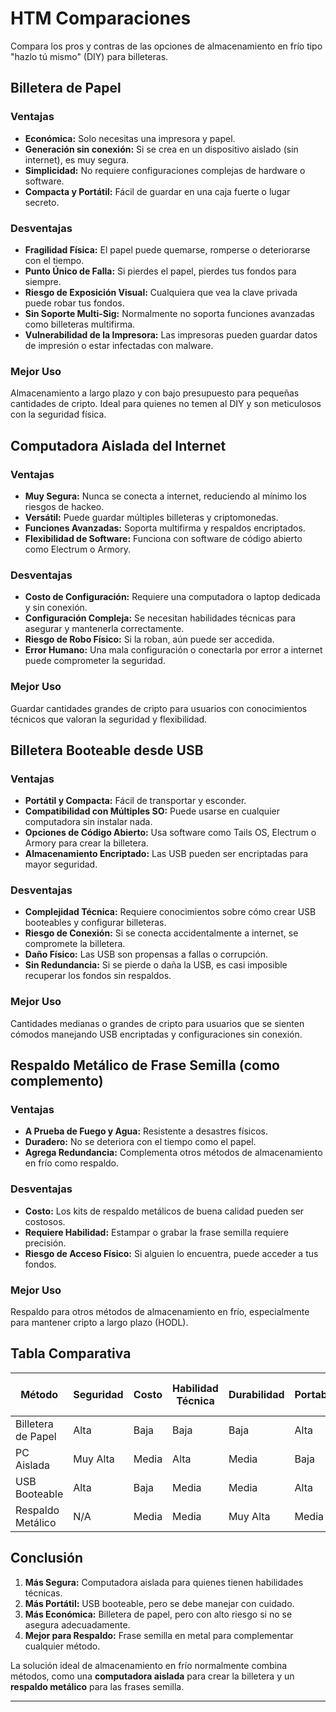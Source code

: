 # HTM Comparaciones

Compara los pros y contras de las opciones de almacenamiento en frío tipo "hazlo tú mismo" (DIY) para billeteras.

## Billetera de Papel

### Ventajas

- **Económica:** Solo necesitas una impresora y papel.
- **Generación sin conexión:** Si se crea en un dispositivo aislado (sin internet), es muy segura.
- **Simplicidad:** No requiere configuraciones complejas de hardware o software.
- **Compacta y Portátil:** Fácil de guardar en una caja fuerte o lugar secreto.

### Desventajas

- **Fragilidad Física:** El papel puede quemarse, romperse o deteriorarse con el tiempo.
- **Punto Único de Falla:** Si pierdes el papel, pierdes tus fondos para siempre.
- **Riesgo de Exposición Visual:** Cualquiera que vea la clave privada puede robar tus fondos.
- **Sin Soporte Multi-Sig:** Normalmente no soporta funciones avanzadas como billeteras multifirma.
- **Vulnerabilidad de la Impresora:** Las impresoras pueden guardar datos de impresión o estar infectadas con malware.

### Mejor Uso

Almacenamiento a largo plazo y con bajo presupuesto para pequeñas cantidades de cripto. Ideal para quienes no temen al DIY y son meticulosos con la seguridad física.

## Computadora Aislada del Internet

### Ventajas

- **Muy Segura:** Nunca se conecta a internet, reduciendo al mínimo los riesgos de hackeo.
- **Versátil:** Puede guardar múltiples billeteras y criptomonedas.
- **Funciones Avanzadas:** Soporta multifirma y respaldos encriptados.
- **Flexibilidad de Software:** Funciona con software de código abierto como Electrum o Armory.

### Desventajas

- **Costo de Configuración:** Requiere una computadora o laptop dedicada y sin conexión.
- **Configuración Compleja:** Se necesitan habilidades técnicas para asegurar y mantenerla correctamente.
- **Riesgo de Robo Físico:** Si la roban, aún puede ser accedida.
- **Error Humano:** Una mala configuración o conectarla por error a internet puede comprometer la seguridad.

### Mejor Uso

Guardar cantidades grandes de cripto para usuarios con conocimientos técnicos que valoran la seguridad y flexibilidad.

## Billetera Booteable desde USB

### Ventajas

- **Portátil y Compacta:** Fácil de transportar y esconder.
- **Compatibilidad con Múltiples SO:** Puede usarse en cualquier computadora sin instalar nada.
- **Opciones de Código Abierto:** Usa software como Tails OS, Electrum o Armory para crear la billetera.
- **Almacenamiento Encriptado:** Las USB pueden ser encriptadas para mayor seguridad.

### Desventajas

- **Complejidad Técnica:** Requiere conocimientos sobre cómo crear USB booteables y configurar billeteras.
- **Riesgo de Conexión:** Si se conecta accidentalmente a internet, se compromete la billetera.
- **Daño Físico:** Las USB son propensas a fallas o corrupción.
- **Sin Redundancia:** Si se pierde o daña la USB, es casi imposible recuperar los fondos sin respaldos.

### Mejor Uso

Cantidades medianas o grandes de cripto para usuarios que se sienten cómodos manejando USB encriptadas y configuraciones sin conexión.

## Respaldo Metálico de Frase Semilla (como complemento)

### Ventajas

- **A Prueba de Fuego y Agua:** Resistente a desastres físicos.
- **Duradero:** No se deteriora con el tiempo como el papel.
- **Agrega Redundancia:** Complementa otros métodos de almacenamiento en frío como respaldo.

### Desventajas

- **Costo:** Los kits de respaldo metálicos de buena calidad pueden ser costosos.
- **Requiere Habilidad:** Estampar o grabar la frase semilla requiere precisión.
- **Riesgo de Acceso Físico:** Si alguien lo encuentra, puede acceder a tus fondos.

### Mejor Uso

Respaldo para otros métodos de almacenamiento en frío, especialmente para mantener cripto a largo plazo (HODL).

## Tabla Comparativa

| Método              | Seguridad  | Costo  | Habilidad Técnica | Durabilidad | Portabilidad | Riesgo de Pérdida |
| ------------------- | ---------- | ------ | ----------------- | ----------- | ------------- | ----------------- |
| Billetera de Papel  | Alta       | Baja   | Baja              | Baja        | Alta          | Alta              |
| PC Aislada          | Muy Alta   | Media  | Alta              | Media       | Baja          | Media             |
| USB Booteable       | Alta       | Baja   | Media             | Media       | Alta          | Alta              |
| Respaldo Metálico   | N/A        | Media  | Media             | Muy Alta    | Media         | Baja              |

## Conclusión

1. **Más Segura:** Computadora aislada para quienes tienen habilidades técnicas.
2. **Más Portátil:** USB booteable, pero se debe manejar con cuidado.
3. **Más Económica:** Billetera de papel, pero con alto riesgo si no se asegura adecuadamente.
4. **Mejor para Respaldo:** Frase semilla en metal para complementar cualquier método.

La solución ideal de almacenamiento en frío normalmente combina métodos, como una **computadora aislada** para crear la billetera y un **respaldo metálico** para las frases semilla.

___